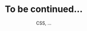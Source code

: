 <!-- .slide: class="section" -->
 
<header>
    <h1>To be continued...</h1>
    <p>CSS, ...</p>
</header>

